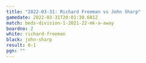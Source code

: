 ```yaml
---
title: "2022-03-31: Richard Freeman vs John Sharp"
gamedate: 2022-03-31T20:01:38.601Z
match: beds-division-1-2021-22-mk-a-away
boardno: 2
white: richard-freeman
black: john-sharp
result: 0-1
pgn: ""
---
```

